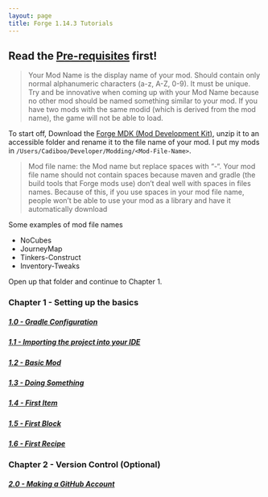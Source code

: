 ```yaml
---
layout: page
title: Forge 1.14.3 Tutorials
---
```


## Read the [Pre-requisites](/tutorials/Pre-requisites) first!

> Your Mod Name is the display name of your mod. Should contain only normal alphanumeric characters (a-z, A-Z, 0-9). It must be unique. Try and be innovative when coming up with your Mod Name because no other mod should be named something similar to your mod. If you have two mods with the same modid (which is derived from the mod name), the game will not be able to load.

To start off, Download the [Forge MDK (Mod Development Kit)](https://files.minecraftforge.net/maven/net/minecraftforge/forge/index_1.14.3.html), unzip it to an accessible folder and rename it to the file name of your mod. I put my mods in `/Users/Cadiboo/Developer/Modding/<Mod-File-Name>`.

> Mod file name: the Mod name but replace spaces with “-“. Your mod file name should not contain spaces because maven and gradle (the build tools that Forge mods use) don’t deal well with spaces in files names. Because of this, if you use spaces in your mod file name, people won’t be able to use your mod as a library and have it automatically download

Some examples of mod file names
- NoCubes
- JourneyMap
- Tinkers-Construct
- Inventory-Tweaks

Open up that folder and continue to Chapter 1.  

### Chapter 1 - Setting up the basics
##### [1.0 - Gradle Configuration](/tutorials/1.14.3/forge/1.0-gradle-configuration)
##### [1.1 - Importing the project into your IDE](/tutorials/1.14.3/forge/1.1-importing-project)
##### [1.2 - Basic Mod](/tutorials/1.14.3/forge/1.2-basic-mod)
##### [1.3 - Doing Something](/tutorials/1.14.3/forge/1.3-doing-something)
##### [1.4 - First Item](/tutorials/1.14.3/forge/1.4-first-item)
##### [1.5 - First Block](/tutorials/1.14.3/forge/1.5-first-block)
##### [1.6 - First Recipe](/tutorials/1.14.3/forge/1.6-first-recipe)

### Chapter 2 - Version Control (Optional)
##### [2.0 - Making a GitHub Account](/tutorials/1.14.3/forge/2.0-github-account)
